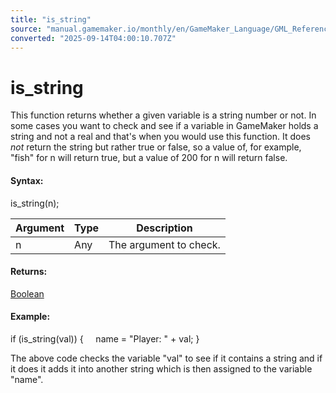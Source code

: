 ```yaml
---
title: "is_string"
source: "manual.gamemaker.io/monthly/en/GameMaker_Language/GML_Reference/Variable_Functions/is_string.htm"
converted: "2025-09-14T04:00:10.707Z"
---
```


# is\_string

This function returns whether a given variable is a string number or not. In some cases you want to check and see if a variable in GameMaker holds a string and not a real and that's when you would use this function. It does _not_ return the string but rather true or false, so a value of, for example, "fish" for n will return true, but a value of 200 for n will return false.

#### Syntax:

is\_string(n);

| Argument | Type | Description |
| --- | --- | --- |
| n | Any | The argument to check. |

#### Returns:

[Boolean](../../GML_Overview/Data_Types.md)

#### **Example:**

if (is\_string(val))
{
    name = "Player: " + val;
}

The above code checks the variable "val" to see if it contains a string and if it does it adds it into another string which is then assigned to the variable "name".